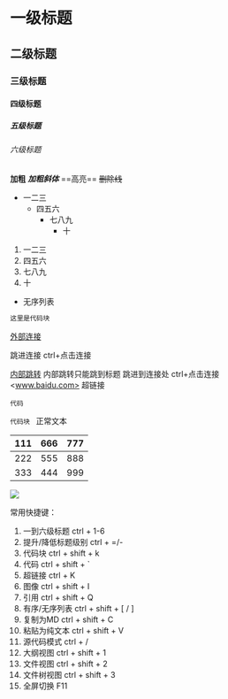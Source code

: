 # 一级标题

## 二级标题

### 三级标题
#### 四级标题
##### 五级标题

###### 六级标题

**加粗**
***加粗斜体***
==高亮==
~~删除线~~

+ 一二三
  + 四五六
    + 七八九
      + 十

1. 一二三
2. 四五六
3. 七八九
4. 十

- 无序列表



```java
这里是代码块
```

[外部连接](www.baidu.com)

跳进连接 ctrl+点击连接

[内部跳转](#二级标题)   内部跳转只能跳到标题
跳进到连接处  ctrl+点击连接
<www.baidu.com>  超链接


`代码`

```代码块 ```
正常文本

| 111  | 666  | 777  |
| ---- | ---- | ---- |
| 222  | 555  | 888  |
| 333  | 444  | 999  |

![](assets/样式/002.gif)

常用快捷键：

1. 一到六级标题    ctrl  +  1-6
2. 提升/降低标题级别    ctrl  +  =/-
3. 代码块    ctrl + shift + k
4. 代码    ctrl + shift + `
5. 超链接    ctrl + K
6. 图像    ctrl + shift + I
7. 引用    ctrl + shift + Q
8. 有序/无序列表    ctrl + shift + [ / ]
9. 复制为MD    ctrl + shift + C
10. 粘贴为纯文本    ctrl + shift + V
11. 源代码模式    ctrl + /
12. 大纲视图    ctrl + shift + 1
13. 文件视图    ctrl + shift + 2
14. 文件树视图    ctrl + shift + 3
15. 全屏切换    F11